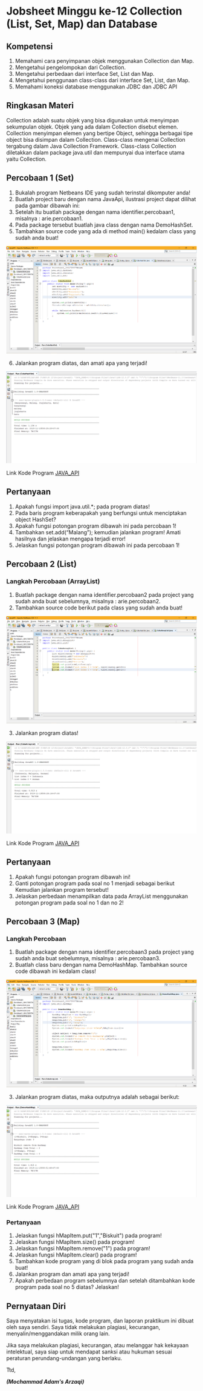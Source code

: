 # Jobsheet Minggu ke-12 Collection (List, Set, Map) dan Database

## Kompetensi

1. Memahami cara penyimpanan objek menggunakan Collection dan Map. 
2. Mengetahui pengelompokan dari Collection. 
3. Mengetahui perbedaan dari interface Set, List dan Map. 
4. Mengetahui penggunaan class-class dari interface Set, List, dan Map. 
5. Memahami koneksi database menggunakan JDBC dan JDBC API 

## Ringkasan Materi

Collection adalah suatu objek yang bisa digunakan untuk menyimpan sekumpulan objek. Objek yang ada dalam Collection disebut elemen. Collection menyimpan elemen yang bertipe Object, sehingga berbagai tipe object bisa disimpan dalam Collection. Class-class mengenai Collection tergabung dalam Java Collection Framework. Class-class Collection diletakkan dalam package java.util dan mempunyai dua interface utama yaitu Collection.

## Percobaan 1 (Set)
1. Bukalah program Netbeans IDE yang sudah terinstal dikomputer anda! 
2. Buatlah project baru dengan nama JavaApi, ilustrasi project dapat dilihat pada gambar dibawah ini: 
3. Setelah itu buatlah package dengan nama identifier.percobaan1, misalnya : arie.percobaan1. 
4. Pada package tersebut buatlah java class dengan nama DemoHashSet. 
5. Tambahkan source code yang ada di method main()  kedalam class yang sudah anda buat!

![JAVA_API](img/cobahashset.png)

6. Jalankan program diatas, dan amati apa yang terjadi! 

![JAVA_API](img/cobahashsetout.png)

Link Kode Program [JAVA_API](../../src/12_Java_API/CobaHashSet.java)

## Pertanyaan
1. Apakah fungsi import java.util.*; pada program diatas!
2. Pada baris program keberapakah yang berfungsi untuk menciptakan object HashSet?
3. Apakah fungsi potongan program dibawah ini pada percobaan 1! 
4. Tambahkan set.add(“Malang”); kemudian jalankan program! Amati hasilnya dan jelaskan mengapa terjadi error!
5. Jelaskan fungsi potongan program dibawah ini pada percobaan 1!

## Percobaan 2 (List)
### Langkah Percobaan (ArrayList) 
1. Buatlah package dengan nama identifier.percobaan2  pada project yang sudah anda buat sebelumnya, misalnya : arie.percobaan2. 
2. Tambahkan source code berikut pada class yang sudah anda buat! 

![JAVA_API](img/cobaarraylist.png)

3. Jalankan program diatas! 

![JAVA_API](img/cobaarraylistout.png)

Link Kode Program [JAVA_API](../../src/12_Java_API/CobaArrayList.java)

## Pertanyaan 
1. Apakah fungsi potongan program dibawah ini! 
2. Ganti potongan program pada soal no 1 menjadi sebagai berikut  
Kemudian jalankan program tersebut!
3. Jelaskan perbedaan menampilkan data pada ArrayList menggunakan potongan program pada soal no 1 dan no 2!

## Percobaan 3 (Map)
### Langkah Percobaan 
1. Buatlah package dengan nama identifier.percobaan3  pada project yang sudah anda buat sebelumnya, misalnya : arie.percobaan3. 
2. Buatlah class baru dengan nama DemoHashMap. Tambahkan source code dibawah ini kedalam class!

![JAVA_API](img/demohashmap.png)

3. Jalankan program diatas, maka outputnya adalah sebagai berikut: 

![JAVA_API](img/demohashmapout.png)

Link Kode Program [JAVA_API](../../src/12_Java_API/DemoHashMap.java)

### Pertanyaan 
1. Jelaskan fungsi hMapItem.put("1","Biskuit") pada program!
2. Jelaskan fungsi hMapItem.size() pada program!
3. Jelaskan fungsi hMapItem.remove("1") pada program!
4. Jelaskan fungsi hMapItem.clear() pada program!
5. Tambahkan kode program yang di blok pada program yang sudah anda buat!  
6. Jalankan program dan amati apa yang terjadi! 
7. Apakah perbedaan program sebelumnya dan setelah ditambahkan kode program pada soal no 5 diatas? Jelaskan!

## Pernyataan Diri

Saya menyatakan isi tugas, kode program, dan laporan praktikum ini dibuat oleh saya sendiri. Saya tidak melakukan plagiasi, kecurangan, menyalin/menggandakan milik orang lain.

Jika saya melakukan plagiasi, kecurangan, atau melanggar hak kekayaan intelektual, saya siap untuk mendapat sanksi atau hukuman sesuai peraturan perundang-undangan yang berlaku.

Ttd,

***(Mochammad Adam's Arzaqi)***